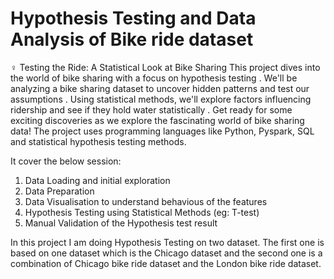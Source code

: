 # Hypothesis Testing and Data Analysis of Bike ride dataset

‍♀️ Testing the Ride: A Statistical Look at Bike Sharing
This project dives into the world of bike sharing with a focus on hypothesis testing . We'll be analyzing a bike sharing dataset to uncover hidden patterns and test our assumptions  .  Using statistical methods, we'll explore factors influencing ridership and see if they hold water statistically  .  Get ready for some exciting discoveries as we explore the fascinating world of bike sharing data!
The project uses programming languages like Python, Pyspark, SQL and statistical hypothesis testing methods.

It cover the below session:
1. Data Loading and initial exploration
2. Data Preparation
3. Data Visualisation to understand behavious of the features
4. Hypothesis Testing using Statistical Methods (eg: T-test)
5. Manual Validation of the Hypothesis test result

In this project I am doing Hypothesis Testing on two dataset. The first one is based on one dataset which is the Chicago dataset and the second one is a combination of Chicago bike ride dataset and the London bike ride dataset.
